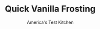 ---
layout: ../../layouts/MarkdownPostLayout.astro
title: Quick Vanilla Frosting
author: America's Test Kitchen
pubDate: 2023-03-15
description: "An easy complement to homemade cupcakes."
image_url: https://res.cloudinary.com/hksqkdlah/image/upload/ar_1:1,c_fill,dpr_2.0,f_auto,fl_lossy.progressive.strip_profile,g_faces:auto,q_auto:low,w_344/4190_sfs-sfs-cupcake-cc
tags: ["Desserts or Baked Goods","Cakes"]
calories: 3796
protein: 
carbohydrates: 24
fats: 
fiber: 
ingredients: ["3/4 pound, unsalted butter (3 sticks), at room temperature","3 cups (12 ounces), confectioners' sugar","2 tablespoons, milk","2 teaspoons, vanilla extract","1/8 teaspoon, table salt"]
serves: 14
time: ""
instructions: ["Using electric mixer, beat butter in large bowl until fluffy, about 30 seconds. With mixer on low speed, add sugar, 1 cup at a time, and mix to combine. Increase speed to high and beat until pale and fluffy, about 1 minute. Reduce speed to medium-low and add milk, vanilla, and salt. Increase speed to high and beat until fluffy, 30 more seconds."]
nutrition: ["10 mg Potassium","7 mg Phosphorus","8 mg Calcium","24 mg Sodium","19 g Fat","5 g Monounsaturated","52 mg Cholesterol","12 g Saturated","23 g Sugars","1 µg Vitamin K","6 g Water","24 g Carbs","166 µg Vitamin A","271 kcal Energy","23 g Sugars, added","3796 calories"]
notes: "If the frosting gets too soft while you ice the cupcakes, put the frosting back in the fridge for about 10 minutes."
---